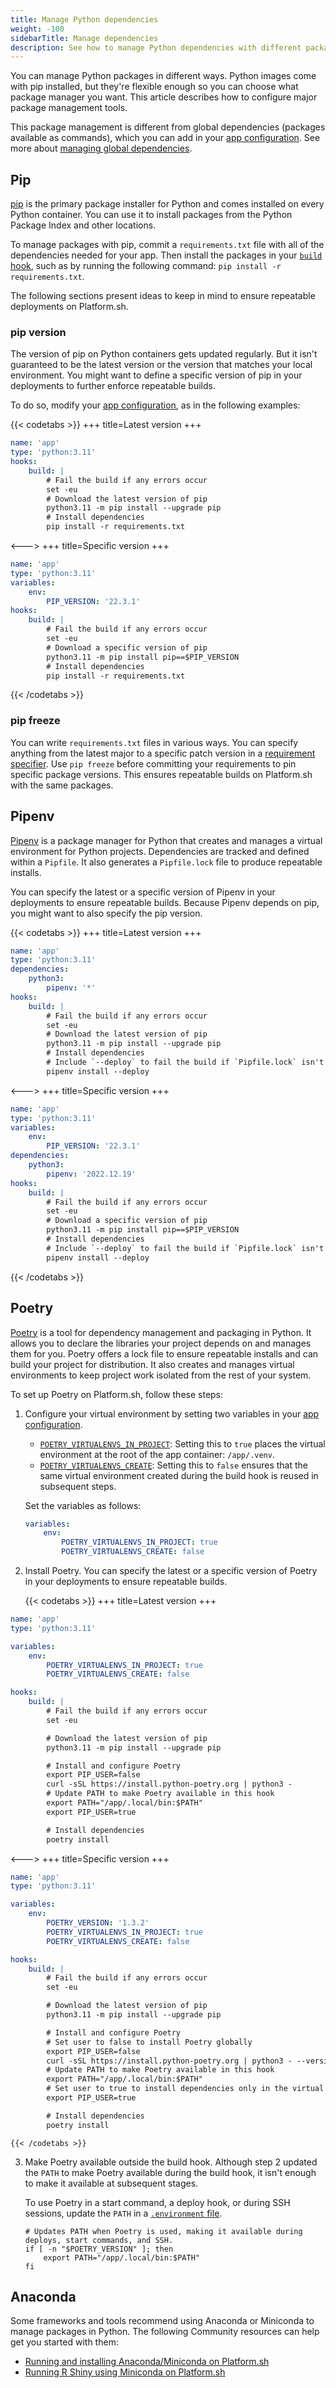 ```yaml
---
title: Manage Python dependencies
weight: -100
sidebarTitle: Manage dependencies
description: See how to manage Python dependencies with different package managers.
---
```


You can manage Python packages in different ways.
Python images come with pip installed,
but they're flexible enough so you can choose what package manager you want.
This article describes how to configure major package management tools.

This package management is different from global dependencies (packages available as commands),
which you can add in your [app configuration](../../create-apps/_index.md).
See more about [managing global dependencies](./_index.md#package-management).

## Pip

[pip](https://pip.pypa.io/en/stable/) is the primary package installer for Python
and comes installed on every Python container.
You can use it to install packages from the Python Package Index and other locations.

To manage packages with pip,
commit a `requirements.txt` file with all of the dependencies needed for your app.
Then install the packages in your [`build` hook](../../create-apps/hooks/_index.md),
such as by running the following command: `pip install -r requirements.txt`.

The following sections present ideas to keep in mind to ensure repeatable deployments on Platform.sh.

### pip version

The version of pip on Python containers gets updated regularly.
But it isn't guaranteed to be the latest version or the version that matches your local environment.
You might want to define a specific version of pip in your deployments to further enforce repeatable builds.

To do so, modify your [app configuration](../../create-apps/_index.md), as in the following examples:

{{< codetabs >}}
+++
title=Latest version
+++
```yaml {location=".platform.app.yaml"}
name: 'app'
type: 'python:3.11'
hooks:
    build: |
        # Fail the build if any errors occur
        set -eu
        # Download the latest version of pip
        python3.11 -m pip install --upgrade pip
        # Install dependencies
        pip install -r requirements.txt
```
<--->
+++
title=Specific version
+++
```yaml {location=".platform.app.yaml"}
name: 'app'
type: 'python:3.11'
variables:
    env:
        PIP_VERSION: '22.3.1'
hooks:
    build: |
        # Fail the build if any errors occur
        set -eu
        # Download a specific version of pip
        python3.11 -m pip install pip==$PIP_VERSION
        # Install dependencies
        pip install -r requirements.txt
```
{{< /codetabs >}}

### pip freeze

You can write `requirements.txt` files in various ways.
You can specify anything from the latest major to a specific patch version in a [requirement specifier](https://pip.pypa.io/en/stable/reference/requirement-specifiers/).
Use `pip freeze` before committing your requirements to pin specific package versions.
This ensures repeatable builds on Platform.sh with the same packages.

## Pipenv

[Pipenv](https://pipenv.pypa.io/en/latest/) is a package manager for Python
that creates and manages a virtual environment for Python projects. 
Dependencies are tracked and defined within a `Pipfile`.
It also generates a `Pipfile.lock` file to produce repeatable installs.

You can specify the latest or a specific version of Pipenv
in your deployments to ensure repeatable builds.
Because Pipenv depends on pip, you might want to also specify the pip version.

{{< codetabs >}}
+++
title=Latest version
+++
```yaml {location=".platform.app.yaml"}
name: 'app'
type: 'python:3.11'
dependencies:
    python3:
        pipenv: '*'
hooks:
    build: |
        # Fail the build if any errors occur
        set -eu
        # Download the latest version of pip
        python3.11 -m pip install --upgrade pip
        # Install dependencies
        # Include `--deploy` to fail the build if `Pipfile.lock` isn't up to date
        pipenv install --deploy
```
<--->
+++
title=Specific version
+++
```yaml {location=".platform.app.yaml"}
name: 'app'
type: 'python:3.11'
variables:
    env:
        PIP_VERSION: '22.3.1'
dependencies:
    python3:
        pipenv: '2022.12.19'
hooks:
    build: |
        # Fail the build if any errors occur
        set -eu
        # Download a specific version of pip
        python3.11 -m pip install pip==$PIP_VERSION
        # Install dependencies
        # Include `--deploy` to fail the build if `Pipfile.lock` isn't up to date
        pipenv install --deploy
```
{{< /codetabs >}}

## Poetry

[Poetry](https://python-poetry.org/docs/) is a tool for dependency management and packaging in Python. 
It allows you to declare the libraries your project depends on and manages them for you. 
Poetry offers a lock file to ensure repeatable installs and can build your project for distribution.
It also creates and manages virtual environments to keep project work isolated from the rest of your system.

To set up Poetry on Platform.sh, follow these steps:

1.  Configure your virtual environment by setting two variables in your [app configuration](../../create-apps/_index.md).

    - [`POETRY_VIRTUALENVS_IN_PROJECT`](https://python-poetry.org/docs/configuration/#virtualenvsin-project):
      Setting this to `true` places the virtual environment at the root of the app container: `/app/.venv`.
    - [`POETRY_VIRTUALENVS_CREATE`](https://python-poetry.org/docs/configuration/#virtualenvscreate):
      Setting this to `false` ensures that the same virtual environment created during the build hook is reused in subsequent steps. 

    Set the variables as follows:

    ```yaml {location=".platform.app.yaml"}
    variables:
        env:
            POETRY_VIRTUALENVS_IN_PROJECT: true
            POETRY_VIRTUALENVS_CREATE: false
    ```


2.  Install Poetry.
    You can specify the latest or a specific version of Poetry in your deployments to ensure repeatable builds.

    {{< codetabs >}}
+++
title=Latest version
+++
```yaml {location=".platform.app.yaml"}
name: 'app'
type: 'python:3.11'

variables:
    env:
        POETRY_VIRTUALENVS_IN_PROJECT: true
        POETRY_VIRTUALENVS_CREATE: false

hooks:
    build: |
        # Fail the build if any errors occur
        set -eu

        # Download the latest version of pip
        python3.11 -m pip install --upgrade pip

        # Install and configure Poetry
        export PIP_USER=false
        curl -sSL https://install.python-poetry.org | python3 -
        # Update PATH to make Poetry available in this hook
        export PATH="/app/.local/bin:$PATH"
        export PIP_USER=true

        # Install dependencies
        poetry install
```
<--->
+++
title=Specific version
+++
```yaml {location=".platform.app.yaml"}
name: 'app'
type: 'python:3.11'

variables:
    env:
        POETRY_VERSION: '1.3.2'
        POETRY_VIRTUALENVS_IN_PROJECT: true
        POETRY_VIRTUALENVS_CREATE: false

hooks:
    build: |
        # Fail the build if any errors occur
        set -eu

        # Download the latest version of pip
        python3.11 -m pip install --upgrade pip

        # Install and configure Poetry
        # Set user to false to install Poetry globally
        export PIP_USER=false
        curl -sSL https://install.python-poetry.org | python3 - --version $POETRY_VERSION
        # Update PATH to make Poetry available in this hook
        export PATH="/app/.local/bin:$PATH"
        # Set user to true to install dependencies only in the virtual environment
        export PIP_USER=true

        # Install dependencies
        poetry install
```
    {{< /codetabs >}}

3.  Make Poetry available outside the build hook.
    Although step 2 updated the `PATH` to make Poetry available during the build hook,
    it isn't enough to make it available at subsequent stages.

    To use Poetry in a start command, a deploy hook, or during SSH sessions,
    update the `PATH` in a [`.environment` file](../../development/variables/set-variables.md#set-variables-via-script).

    ```text {location=".environment"}
    # Updates PATH when Poetry is used, making it available during deploys, start commands, and SSH.
    if [ -n "$POETRY_VERSION" ]; then
        export PATH="/app/.local/bin:$PATH"
    fi
    ```

## Anaconda

Some frameworks and tools recommend using Anaconda or Miniconda to manage packages in Python. 
The following Community resources can help get you started with them:

- [Running and installing Anaconda/Miniconda on Platform.sh](https://community.platform.sh/t/how-to-run-an-anaconda-miniconda-python-stack-on-platform-sh/230)
- [Running R Shiny using Miniconda on Platform.sh](https://community.platform.sh/t/how-to-run-r-shiny-on-platform-sh/231)
